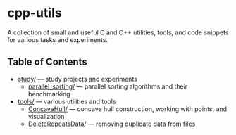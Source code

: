 # cpp-utils
A collection of small and useful С and C++ utilities, tools, and code snippets for various tasks and experiments.

## Table of Contents

- [study/](./study/) — study projects and experiments
  - [parallel_sorting/](./study/parallel_sorting/) — parallel sorting algorithms and their benchmarking
- [tools/](./tools/) — various utilities and tools
  - [ConcaveHull/](./tools/ConcaveHull/) — concave hull construction, working with points, and visualization
  - [DeleteRepeatsData/](./tools/DeleteRepeatsData/) — removing duplicate data from files
